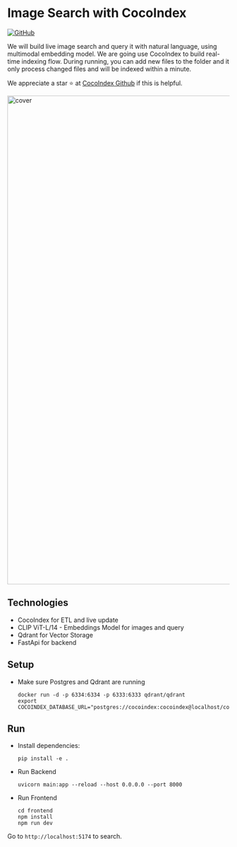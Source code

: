 # Image Search with CocoIndex
[![GitHub](https://img.shields.io/github/stars/cocoindex-io/cocoindex?color=5B5BD6)](https://github.com/cocoindex-io/cocoindex)

We will build live image search and query it with natural language, using multimodal embedding model. We are going use CocoIndex to build real-time indexing flow. During running, you can add new files to the folder and it only process changed files and will be indexed within a minute.

We appreciate a star ⭐ at [CocoIndex Github](https://github.com/cocoindex-io/cocoindex) if this is helpful.

<img width="1105" alt="cover" src="https://github.com/user-attachments/assets/544fb80d-c085-4150-84b6-b6e62c4a12b9" />


## Technologies
- CocoIndex for ETL and live update
- CLIP ViT-L/14 - Embeddings Model for images and query
- Qdrant for Vector Storage
- FastApi for backend

## Setup
- Make sure Postgres and Qdrant are running
  ```
  docker run -d -p 6334:6334 -p 6333:6333 qdrant/qdrant
  export COCOINDEX_DATABASE_URL="postgres://cocoindex:cocoindex@localhost/cocoindex"
  ```

## Run
- Install dependencies:
  ```
  pip install -e .
  ```

- Run Backend
  ```
  uvicorn main:app --reload --host 0.0.0.0 --port 8000
  ```

- Run Frontend
  ```
  cd frontend
  npm install
  npm run dev
  ```

Go to `http://localhost:5174` to search.
